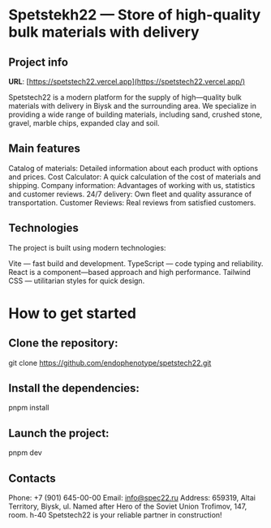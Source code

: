 # Spetstekh22 — Store of high-quality bulk materials with delivery

## Project info

**URL**: [https://spetstech22.vercel.app](https://spetstech22.vercel.app/)

Spetstech22 is a modern platform for the supply of high—quality bulk materials with delivery in Biysk and the surrounding area. We specialize in providing a wide range of building materials, including sand, crushed stone, gravel, marble chips, expanded clay and soil.

## Main features
Catalog of materials: Detailed information about each product with options and prices.
Cost Calculator: A quick calculation of the cost of materials and shipping.
Company information: Advantages of working with us, statistics and customer reviews.
24/7 delivery: Own fleet and quality assurance of transportation.
Customer Reviews: Real reviews from satisfied customers.

## Technologies
The project is built using modern technologies:

Vite — fast build and development.
TypeScript — code typing and reliability.
React is a component—based approach and high performance.
Tailwind CSS — utilitarian styles for quick design.

# How to get started

## Clone the repository:

git clone https://github.com/endophenotype/spetstech22.git

## Install the dependencies:

pnpm install

## Launch the project:

pnpm dev  

## Contacts
Phone: +7 (901) 645-00-00
Email: info@spec22.ru
Address: 659319, Altai Territory, Biysk, ul. Named after Hero of the Soviet Union Trofimov, 147, room. h-40 
Spetstech22 is your reliable partner in construction!
